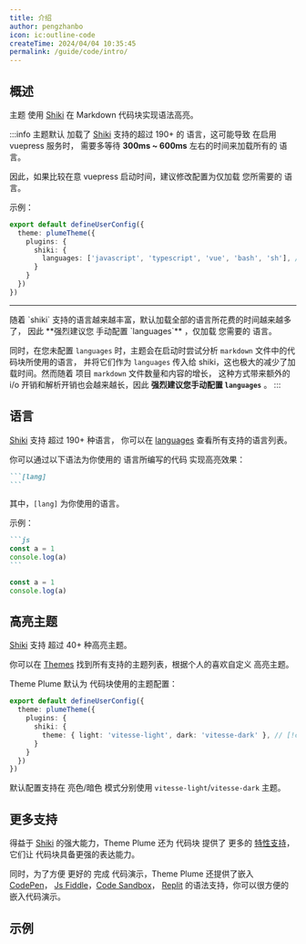 ```yaml
---
title: 介绍
author: pengzhanbo
icon: ic:outline-code
createTime: 2024/04/04 10:35:45
permalink: /guide/code/intro/
---
```


## 概述

主题 使用 [Shiki](https://shiki.style/) 在 Markdown 代码块实现语法高亮。

:::info
主题默认 加载了 [Shiki](https://shiki.style/) 支持的超过 190+ 的 语言，这可能导致 在启用 vuepress 服务时，
需要多等待 **300ms ~ 600ms** 左右的时间来加载所有的 语言。

因此，如果比较在意 vuepress 启动时间，建议修改配置为仅加载 您所需要的 语言。

示例：

```ts
export default defineUserConfig({
  theme: plumeTheme({
    plugins: {
      shiki: {
        languages: ['javascript', 'typescript', 'vue', 'bash', 'sh'], // [!code highlight]
      }
    }
  })
})
```

---

<Badge type="warning" text="v1.0.0-rc.105 更新" />
随着 `shiki` 支持的语言越来越丰富，默认加载全部的语言所花费的时间越来越多了，
因此 **强烈建议您 手动配置 `languages`** ，仅加载 您需要的 语言。

同时，在您未配置 `languages` 时，主题会在启动时尝试分析 `markdown` 文件中的代码块所使用的语言，
并将它们作为 `languages` 传入给 shiki，这也极大的减少了加载时间。然而随着 项目 `markdown` 文件数量和内容的增长，
这种方式带来额外的 i/o 开销和解析开销也会越来越长，因此 **强烈建议您手动配置 `languages`** 。
:::

## 语言

[Shiki](https://shiki.style/) 支持 超过 190+ 种语言，
你可以在 [languages](https://shiki.style/languages) 查看所有支持的语言列表。

你可以通过以下语法为你使用的 语言所编写的代码 实现高亮效果：

````md
```[lang]
```
````

其中，`[lang]` 为你使用的语言。

示例：

````md
```js
const a = 1
console.log(a)
```
````

```js
const a = 1
console.log(a)
```

## 高亮主题

[Shiki](https://shiki.style/) 支持 超过 40+ 种高亮主题。

你可以在 [Themes](https://shiki.style/themes) 找到所有支持的主题列表，根据个人的喜欢自定义
高亮主题。

Theme Plume 默认为 代码块使用的主题配置：

```ts
export default defineUserConfig({
  theme: plumeTheme({
    plugins: {
      shiki: {
        theme: { light: 'vitesse-light', dark: 'vitesse-dark' }, // [!code highlight]
      }
    }
  })
})
```

默认配置支持在 亮色/暗色 模式分别使用 `vitesse-light`/`vitesse-dark` 主题。

## 更多支持

得益于 [Shiki](https://shiki.style/) 的强大能力，Theme Plume 还为 代码块
提供了 更多的 [特性支持](./特性支持.md)，它们让 代码块具备更强的表达能力。

同时，为了方便 更好的 完成 代码演示，Theme Plume 还提供了嵌入 [CodePen](../代码演示/codepen.md)，
[Js Fiddle](../代码演示/jsFiddle.md)，[Code Sandbox](../代码演示/codeSandbox.md)，
[Replit](../代码演示/replit.md) 的语法支持，你可以很方便的嵌入代码演示。

## 示例

<!-- @include: ../../snippet/code-block.snippet.md -->
